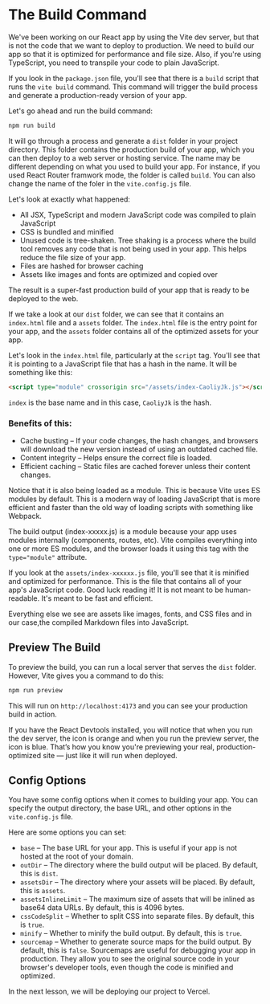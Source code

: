 # The Build Command

We've been working on our React app by using the Vite dev server, but that is not the code that we want to deploy to production. We need to build our app so that it is optimized for performance and file size. Also, if you're using TypeScript, you need to transpile your code to plain JavaScript.

If you look in the `package.json` file, you'll see that there is a `build` script that runs the `vite build` command. This command will trigger the build process and generate a production-ready version of your app.

Let's go ahead and run the build command:

```bash
npm run build
```

It will go through a process and generate a `dist` folder in your project directory. This folder contains the production build of your app, which you can then deploy to a web server or hosting service. The name may be different depending on what you used to build your app. For instance, if you used React Router framwork mode, the folder is called `build`. You can also change the name of the foler in the `vite.config.js` file.

Let's look at exactly what happened:

- All JSX, TypeScript and modern JavaScript code was compiled to plain JavaScript
- CSS is bundled and minified
- Unused code is tree-shaken. Tree shaking is a process where the build tool removes any code that is not being used in your app. This helps reduce the file size of your app.
- Files are hashed for browser caching
- Assets like images and fonts are optimized and copied over

The result is a super-fast production build of your app that is ready to be deployed to the web.

If we take a look at our `dist` folder, we can see that it contains an `index.html` file and a `assets` folder. The `index.html` file is the entry point for your app, and the `assets` folder contains all of the optimized assets for your app.

Let's look in the `index.html` file, particularly at the `script` tag. You'll see that it is pointing to a JavaScript file that has a hash in the name. It will be something like this:

```html
<script type="module" crossorigin src="/assets/index-CaoliyJk.js"></script>
```

`index` is the base name and in this case, `CaoliyJk` is the hash.

### Benefits of this:

- Cache busting – If your code changes, the hash changes, and browsers will download the new version instead of using an outdated cached file.
- Content integrity – Helps ensure the correct file is loaded.
- Efficient caching – Static files are cached forever unless their content changes.

Notice that it is also being loaded as a module. This is because Vite uses ES modules by default. This is a modern way of loading JavaScript that is more efficient and faster than the old way of loading scripts with something like Webpack.

The build output (index-xxxxx.js) is a module because your app uses modules internally (components, routes, etc). Vite compiles everything into one or more ES modules, and the browser loads it using this tag with the `type="module"` attribute.

If you look at the `assets/index-xxxxxx.js` file, you'll see that it is minified and optimized for performance. This is the file that contains all of your app's JavaScript code. Good luck reading it! It is not meant to be human-readable. It's meant to be fast and efficient.

Everything else we see are assets like images, fonts, and CSS files and in our case,the compiled Markdown files into JavaScript.

## Preview The Build

To preview the build, you can run a local server that serves the `dist` folder. However, Vite gives you a command to do this:

```bash
npm run preview
```

This will run on `http://localhost:4173` and you can see your production build in action.

If you have the React Devtools installed, you will notice that when you run the dev server, the icon is orange and when you run the preview server, the icon is blue. That’s how you know you're previewing your real, production-optimized site — just like it will run when deployed.

## Config Options

You have some config options when it comes to building your app. You can specify the output directory, the base URL, and other options in the `vite.config.js` file.

Here are some options you can set:

- `base` – The base URL for your app. This is useful if your app is not hosted at the root of your domain.
- `outDir` – The directory where the build output will be placed. By default, this is `dist`.
- `assetsDir` – The directory where your assets will be placed. By default, this is `assets`.
- `assetsInlineLimit` – The maximum size of assets that will be inlined as base64 data URLs. By default, this is 4096 bytes.
- `cssCodeSplit` – Whether to split CSS into separate files. By default, this is `true`.
- `minify` – Whether to minify the build output. By default, this is `true`.
- `sourcemap` – Whether to generate source maps for the build output. By default, this is `false`. Sourcemaps are useful for debugging your app in production. They allow you to see the original source code in your browser's developer tools, even though the code is minified and optimized.

In the next lesson, we will be deploying our project to Vercel.
